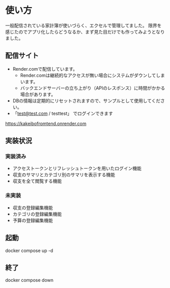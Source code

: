 # 使い方

一般配信されている家計簿が使いづらく、エクセルで管理してました。
限界を感じたのでアプリ化したらどうなるか、まず見た目だけでも作ってみようとなりました。

## 配信サイト

- Render.comで配信しています。
  - Render.comは継続的なアクセスが無い場合にシステムがダウンしてしまいます。
  - バックエンドサーバーの立ち上がり（APIのレスポンス）に時間がかかる場合があります。
- DBの情報は定期的にリセットされますので、サンプルとして使用してください。
- 「test@test.com / testtest」 でログインできます

<https://kakeibofromtend.onrender.com>

## 実装状況

### 実装済み

- アクセストークンとリフレッシュトークンを用いたログイン機能
- 収支のサマリとカテゴリ別のサマリを表示する機能
- 収支を全て閲覧する機能

### 未実装

- 収支の登録編集機能
- カテゴリの登録編集機能
- 予算の登録編集機能

## 起動

docker compose up -d

## 終了

docker compose down

